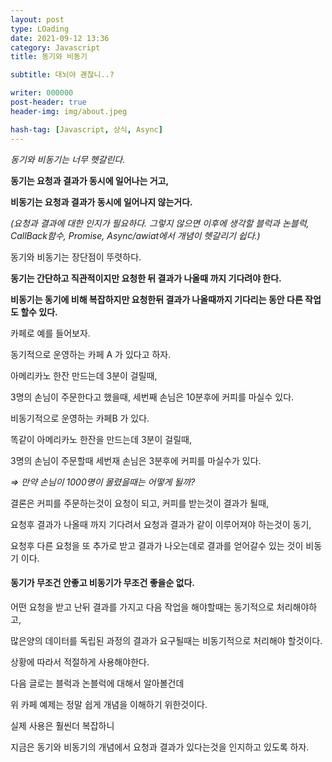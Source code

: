 ```yaml
---
layout: post
type: LOading
date: 2021-09-12 13:36
category: Javascript
title: 동기와 비동기

subtitle: 대뇌야 괜찮니..?

writer: 000000
post-header: true
header-img: img/about.jpeg

hash-tag: [Javascript, 상식, Async]
---
```






*동기와 비동기는 너무 헷갈린다.*

**동기는 요청과 결과가 동시에 일어나는 거고,**

**비동기는 요청과 결과가 동시에 일어나지 않는거다.**

*(요청과 결과에 대한 인지가 필요하다. 그렇지 않으면 이후에 생각할 블럭과 논블럭, CallBack함수, Promise, Async/awiat에서 개념이 헷갈리기 쉽다.)*

동기와 비동기는 장단점이 뚜렷하다.

**동기는 간단하고 직관적이지만 요청한 뒤 결과가 나올때 까지 기다려야 한다.**

**비동기는 동기에 비해 복잡하지만 요청한뒤 결과가 나올때까지 기다리는 동안 다른 작업도 할수 있다.**

 

카페로 예를 들어보자.

동기적으로 운영하는 카페 A 가 있다고 하자.

아메리카노 한잔 만드는데 3분이 걸릴때,

3명의 손님이 주문한다고 했을때, 세번째 손님은 10분후에 커피를 마실수 있다.

비동기적으로 운영하는 카페B 가 있다.

똑같이 아메리카노 한잔을 만드는데 3분이 걸릴때,

3명의 손님이 주문할때 세번재 손님은 3분후에 커피를 마실수가 있다.

*⇒ 만약 손님이 1000명이 몰렸을때는 어떻게 될까?*

 

결론은 커피를 주문하는것이 요청이 되고, 커피를 받는것이 결과가 될때,

요청후 결과가 나올때 까지 기다려서 요청과 결과가 같이 이루어져야 하는것이 동기,

요청후 다른 요청을 또 추가로 받고 결과가 나오는데로 결과를 얻어갈수 있는 것이 비동기 이다.

#### 동기가 무조건 안좋고 비동기가 무조건 좋을순 없다.

어떤 요청을 받고 난뒤 결과를 가지고 다음 작업을 해야할때는 동기적으로 처리해야하고,

많은양의 데이터를 독립된 과정의 결과가 요구될때는 비동기적으로 처리해야 할것이다.

상황에 따라서 적절하게 사용해야한다.

 

다음 글로는 블럭과 논블럭에 대해서 알아볼건데

위 카페 예제는 정말 쉽게 개념을 이해하기 위한것이다.

실제 사용은 훨씬더 복잡하니

지금은 동기와 비동기의 개념에서 요청과 결과가 있다는것을 인지하고 있도록 하자.